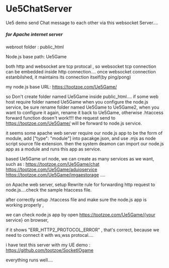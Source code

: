 # Ue5ChatServer
Ue5 demo send Chat message to each other via this websocket Server....

##### for Apache internet server

webroot folder :  public_html

Node.js base path:  Ue5Game 

both http and websocket are tcp protocal , so websocket tcp connection can be embedded inside http connection....
once websocket connection estanbilshed, it maintains its connection itself(by ping/pong)


my node.js base URL:  https://tootzoe.com/Ue5Game/

so Don't create folder named Ue5Game inside public_html....
if some web host require folder named Ue5Game when you configure the node.js service, be sure rename folder named Ue5Game to Ue5Game2,
when you want to configure it again, rename it back to Ue5Game, otherwise .htaccess forward function dosen't work!!!!
the request send to https://tootzoe.com/Ue5Game/ will be forward to node.js service.

it seems some apache web server require our node.js app to be the form of module,
add ["type": "module"] into pacakge.json, and use .mjs as node script source file extension.
then the system deamon can import our node.js app as a module and runs this app as service.


based Ue5Game url node, we can create as many services as we want, such as :
https://tootzoe.com/Ue5Game/chat
https://tootzoe.com/Ue5Game/aduioservice
https://tootzoe.com/Ue5Game/imgaestorage
....


on Apache web server, setup Rewrite rule for forwarding http request to node.js....check the sample htaccess file.

after correctly setup .htaccess file and make sure the node.js app is working properly , 

we can check node.js app by open https://tootzoe.com/Ue5Game/{your service}  on browser, 

if it shows "ERR_HTTP2_PROTOCOL_ERROR" , that's correct, because we need to connect it with ws,wss protocal....

i have test this server with my UE demo : https://github.com/tootzoe/SocketIOgame

everything runs well....









